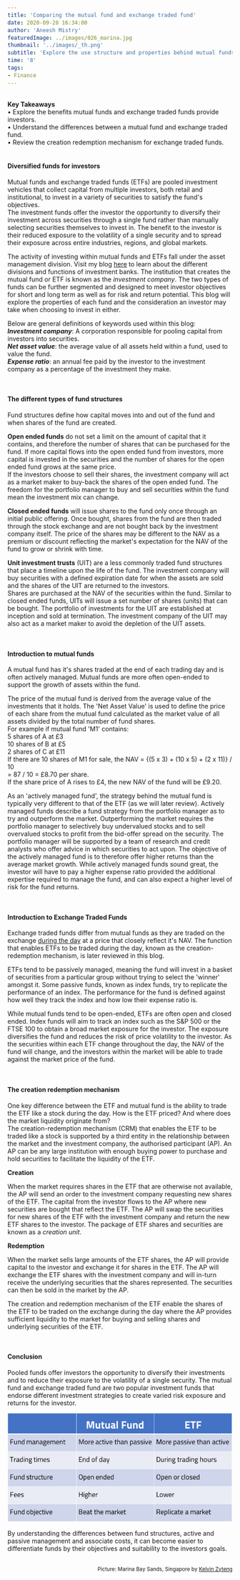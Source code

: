 ```yaml
---
title: 'Comparing the mutual fund and exchange traded fund'
date: 2020-09-28 16:34:00
author: 'Aneesh Mistry'
featuredImage: ../images/026_marina.jpg
thumbnail: '../images/_th.png'
subtitle: 'Explore the use structure and properties behind mutual funds and exchange traded funds.'
time: '8'
tags:
- Finance
---
```

<br>
<strong>Key Takeaways</strong><br>
&#8226; Explore the benefits mutual funds and exchange traded funds provide investors.<br>
&#8226; Understand the differences between a mutual fund and exchange traded fund.<br>
&#8226; Review the creation redemption mechanism for exchange traded funds.<br>

<br>
<h4>Diversified funds for investors</h4>
<p>
Mutual funds and exchange traded funds (ETFs) are pooled investment vehicles that collect capital from multiple investors, both retail and institutional, to invest in a variety of securities to satisfy the fund's objectives.<br>
The investment funds offer the investor the opportunity to diversify their investment across securities through a single fund rather than manually selecting securities themselves to invest in. The benefit to the investor is their reduced exposure to the volatility of a single security and to spread their exposure across entire industries, regions, and global markets.
</p>
<p>
The activity of investing within mutual funds and ETFs fall under the asset management division. Visit my blog <a href="https://aneesh.co.uk/understanding-investment-bank-services">here</a> to learn about the different divisions and functions of investment banks. The institution that creates the mutual fund or ETF is known as the <i>investment company</i>. The two types of funds can be further segmented and designed to meet investor objectives for short and long term as well as for risk and return potential. This blog will explore the properties of each fund and the consideration an investor may take when choosing to invest in either.</p>

<p>
Below are general definitions of keywords used within this blog:<br>
<i><strong>Investment company</strong></i>: A corporation responsible for pooling capital from investors into securities.<br>
<i><strong>Net asset value</strong></i>: the average value of all assets held within a fund, used to value the fund.<br>
<i><strong>Expense ratio</strong></i>: an annual fee paid by the investor to the investment company as a percentage of the investment they make.<br>
</p>

<br>
<h4>The different types of fund structures</h4>
<p>
Fund structures define how capital moves into and out of the fund and when shares of the fund are created.
</p>
<p>
<strong>Open ended funds</strong> do not set a limit on the amount of capital that it contains, and therefore the number of shares that can be purchased for the fund. If more capital flows into the open ended fund from investors, more capital is invested in the securities and the number of shares for the open ended fund grows at the same price.<br>
If the investors choose to sell their shares, the investment company will act as a market maker to buy-back the shares of the open ended fund. The freedom for the portfolio manager to buy and sell securities within the fund mean the investment mix can change.
</p>
<p>
<strong>Closed ended funds</strong> will issue shares to the fund only once through an initial public offering. Once bought, shares from the fund are then traded through the stock exchange and are not bought back by the investment company itself. The price of the shares may be different to the NAV as a premium or discount reflecting the market's expectation for the NAV of the fund to grow or shrink with time.
</p>
<p>
<strong>Unit investment trusts</strong> (UIT) are a less commonly traded fund structures that place a timeline upon the life of the fund. The investment company will buy securities with a defined expiration date for when the assets are sold and the shares of the UIT are returned to the investors.<br>
Shares are purchased at the NAV of the securities within the fund. Similar to closed ended funds, UITs will issue a set number of shares (units) that can be bought. The portfolio of investments for the UIT are established at inception and sold at termination. The investment company of the UIT may also act as a market maker to avoid the depletion of the UIT assets.
</p>

<br>
<h4>Introduction to mutual funds</h4>
<p>
A mutual fund has it's shares traded at the end of each trading day and is often actively managed. Mutual funds are more often open-ended to support the growth of assets within the fund.
</p>
<p>
The price of the mutual fund is derived from the average value of the investments that it holds. 
The 'Net Asset Value' is used to define the price of each share from the mutual fund calculated as the market value of all assets divided by the total number of fund shares.<br>
For example if mutual fund 'M1' contains:<br>
5 shares of A at £3<br>
10 shares of B at £5<br>
2 shares of C at £11<br>
If there are 10 shares of M1 for sale, the NAV = {(5 x 3) + (10 x 5) + (2 x 11)} / 10<br>
= 87 / 10 = £8.70 per share.<br>
If the share price of A rises to £4, the new NAV of the fund will be £9.20.
</p>

<p>
As an 'actively managed fund', the strategy behind the mutual fund is typically very different to that of the ETF (as we will later review). Actively managed funds describe a fund strategy from the portfolio manager as to try and outperform the market. Outperforming the market requires the portfolio manager to selectively buy undervalued stocks and to sell overvalued stocks to profit from the bid-offer spread on the security. The portfolio manager will be supported by a team of research and credit analysts who offer advice in which securities to act upon. The objective of the actively managed fund is to therefore offer higher returns than the average market growth. While actively managed funds sound great, the investor will have to pay a higher expense ratio provided the additional expertise required to manage the fund, and can also expect a higher level of risk for the fund returns.
</p>

<br>
<h4>Introduction to Exchange Traded Funds</h4>
<p>
Exchange traded funds differ from mutual funds as they are traded on the exchange <u>during the day</u> at a price that closely reflect it's NAV. The function that enables ETFs to be traded during the day, known as the creation-redemption mechanism, is later reviewed in this blog.
</p>
<p>
ETFs tend to be passively managed, meaning the fund will invest in a basket of securities from a particular group without trying to select the 'winner' amongst it. Some passive funds, known as index funds, try to replicate the performance of an index. The performance for the fund is defined against how well they track the index and how low their expense ratio is.
</p>
<p>
While mutual funds tend to be open-ended, ETFs are often open and closed ended. Index funds will aim to track an index such as the S&P 500 or the FTSE 100 to obtain a broad market exposure for the investor. The  exposure diversifies the fund and reduces the risk of price volatility to the investor. As the securities within each ETF change throughout the day, the NAV of the fund will change, and the investors within the market will be able to trade against the market price of the fund.
</p>

<br>
<h4>The creation redemption mechanism</h4>
<p>
One key difference between the ETF and mutual fund is the ability to trade the ETF like a stock during the day. How is the ETF priced? And where does the market liquidity originate from?<br>
The creation-redemption mechanism (CRM) that enables the ETF to be traded like a stock is supported by a third entity in the relationship between the market and the investment company, the authorised participant (AP).
An AP can be any large institution with enough buying power to purchase and hold securities to facilitate the liquidity of the ETF. 
</p>
<strong>Creation</strong>
<p>
When the market requires shares in the ETF that are otherwise not available, the AP will send an order to the investment company requesting new shares of the ETF. The capital from the investor flows to the AP where new securities are bought that reflect the ETF. The AP will swap the securities for new shares of the ETF with the investment company and return the new ETF shares to the investor. The package of ETF shares and securities are known as a <i>creation unit</i>.
</p>
<strong>Redemption</strong>
<p>
When the market sells large amounts of the ETF shares, the AP will provide capital to the investor and exchange it for shares in the ETF. The AP will exchange the ETF shares with the investment company and will in-turn receive the underlying securities that the shares represented. The securities can then be sold in the market by the AP. 
</p>
<p>
The creation and redemption mechanism of the ETF enable the shares of the ETF to be traded on the exchange during the day where the AP provides sufficient liquidity to the market for buying and selling shares and underlying securities of the ETF. 
</p>
<br>
<h4>Conclusion</h4>
<p>
Pooled funds offer investors the opportunity to diversify their investments and to reduce their exposure to the volatility of a single security. The mutual fund and exchange traded fund are two popular investment funds that endorse different investment strategies to create varied risk exposure and returns for the investor.
</p>

![Comparison table between mutual fund and ETF]('../../src/images/026_table.png)

<p>
By understanding the differences between fund structures, active and passive management and associate costs, it can become easier to differentiate funds by their objectives and suitability to the investors goals.
</p>
<br>
<small style="float: right;" >Picture: Marina Bay Sands, Singapore by <a target="_blank" href="https://unsplash.com/@zyteng1997">Kelvin Zyteng</small></a><br>